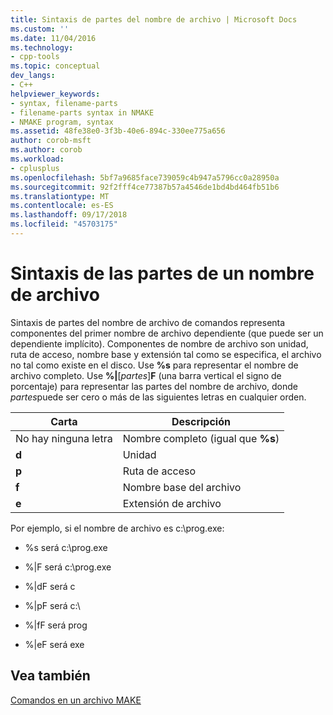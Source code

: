 ```yaml
---
title: Sintaxis de partes del nombre de archivo | Microsoft Docs
ms.custom: ''
ms.date: 11/04/2016
ms.technology:
- cpp-tools
ms.topic: conceptual
dev_langs:
- C++
helpviewer_keywords:
- syntax, filename-parts
- filename-parts syntax in NMAKE
- NMAKE program, syntax
ms.assetid: 48fe38e0-3f3b-40e6-894c-330ee775a656
author: corob-msft
ms.author: corob
ms.workload:
- cplusplus
ms.openlocfilehash: 5bf7a9685face739059c4b947a5796cc0a28950a
ms.sourcegitcommit: 92f2fff4ce77387b57a4546de1bd4bd464fb51b6
ms.translationtype: MT
ms.contentlocale: es-ES
ms.lasthandoff: 09/17/2018
ms.locfileid: "45703175"
---
```

# <a name="filename-parts-syntax"></a>Sintaxis de las partes de un nombre de archivo

Sintaxis de partes del nombre de archivo de comandos representa componentes del primer nombre de archivo dependiente (que puede ser un dependiente implícito). Componentes de nombre de archivo son unidad, ruta de acceso, nombre base y extensión tal como se especifica, el archivo no tal como existe en el disco. Use **%s** para representar el nombre de archivo completo. Use **%&#124;**[*partes*]**F** (una barra vertical el signo de porcentaje) para representar las partes del nombre de archivo, donde *partes*puede ser cero o más de las siguientes letras en cualquier orden.

|Carta|Descripción|
|------------|-----------------|
|No hay ninguna letra|Nombre completo (igual que **%s**)|
|**d**|Unidad|
|**p**|Ruta de acceso|
|**f**|Nombre base del archivo|
|**e**|Extensión de archivo|

Por ejemplo, si el nombre de archivo es c:\prog.exe:

- %s será c:\prog.exe

- %&#124;F será c:\prog.exe

- %&#124;dF será c

- %&#124;pF será c:\

- %&#124;fF será prog

- %&#124;eF será exe

## <a name="see-also"></a>Vea también

[Comandos en un archivo MAKE](../build/commands-in-a-makefile.md)
